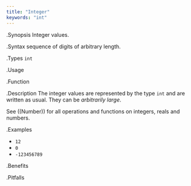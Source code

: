 ```yaml
---
title: "Integer"
keywords: "int"
---
```


.Synopsis
Integer values.

.Syntax
sequence of digits of arbitrary length.

.Types
`int`

.Usage

.Function

.Description
The integer values are represented by the type `int` and are written as usual. They can be _arbitrarily large_.

See ((Number)) for all operations and functions on integers, reals and numbers.

.Examples

*  `12`
*  `0`
*  `-123456789`

.Benefits

.Pitfalls

